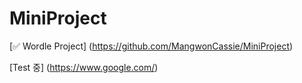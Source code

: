 # MiniProject



[✅ Wordle Project] (https://github.com/MangwonCassie/MiniProject)

[Test 중] (https://www.google.com/)
